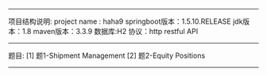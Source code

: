 
------------------------------------------------
项目结构说明:
project name : haha9
springboot版本：1.5.10.RELEASE
jdk版本：1.8
maven版本：3.3.9
数据库:H2
协议：http restful API


------------------------------------------------
题目:
[1]
题1-Shipment Management
[2]
题2-Equity Positions



------------------------------------------------
